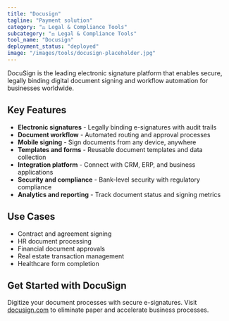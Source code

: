 ```yaml
---
title: "Docusign"
tagline: "Payment solution"
category: "⚖️ Legal & Compliance Tools"
subcategory: "⚖️ Legal & Compliance Tools"
tool_name: "Docusign"
deployment_status: "deployed"
image: "/images/tools/docusign-placeholder.jpg"
---
```

DocuSign is the leading electronic signature platform that enables secure, legally binding digital document signing and workflow automation for businesses worldwide.

## Key Features

- **Electronic signatures** - Legally binding e-signatures with audit trails
- **Document workflow** - Automated routing and approval processes
- **Mobile signing** - Sign documents from any device, anywhere
- **Templates and forms** - Reusable document templates and data collection
- **Integration platform** - Connect with CRM, ERP, and business applications
- **Security and compliance** - Bank-level security with regulatory compliance
- **Analytics and reporting** - Track document status and signing metrics

## Use Cases

- Contract and agreement signing
- HR document processing
- Financial document approvals
- Real estate transaction management
- Healthcare form completion

## Get Started with DocuSign

Digitize your document processes with secure e-signatures. Visit [docusign.com](https://www.docusign.com) to eliminate paper and accelerate business processes.
